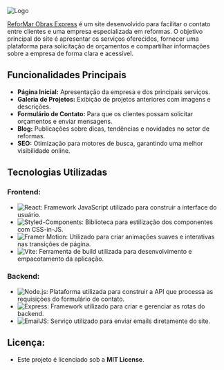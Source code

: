 ![Logo](https://reformarobrasexpress.com.br/assets/Logotipo-_-qp0evt.svg)

[ReforMar Obras Express](https://reformarobrasexpress.com.br/) é um site desenvolvido para facilitar o contato entre clientes e uma empresa especializada em reformas. O objetivo principal do site é apresentar os serviços oferecidos, fornecer uma plataforma para solicitação de orçamentos e compartilhar informações sobre a empresa de forma clara e acessível.

## Funcionalidades Principais

- **Página Inicial:** Apresentação da empresa e dos principais serviços.
- **Galeria de Projetos:** Exibição de projetos anteriores com imagens e descrições.
- **Formulário de Contato:** Para que os clientes possam solicitar orçamentos e enviar mensagens.
- **Blog:** Publicações sobre dicas, tendências e novidades no setor de reformas.
- **SEO:** Otimização para motores de busca, garantindo uma melhor visibilidade online.

## Tecnologias Utilizadas

### Frontend:
- ![React](https://img.shields.io/badge/-React-61DAFB?logo=react&logoColor=white&style=flat-square): Framework JavaScript utilizado para construir a interface do usuário.
- ![Styled-Components](https://img.shields.io/badge/-Styled--Components-DB7093?logo=styled-components&logoColor=white&style=flat-square): Biblioteca para estilização dos componentes com CSS-in-JS.
- ![Framer Motion](https://img.shields.io/badge/-Framer--Motion-0055FF?logo=framer&logoColor=white&style=flat-square): Utilizado para criar animações suaves e interativas nas transições de página.
- ![Vite](https://img.shields.io/badge/-Vite-646CFF?logo=vite&logoColor=white&style=flat-square): Ferramenta de build utilizada para desenvolvimento e empacotamento da aplicação.

### Backend:
- ![Node.js](https://img.shields.io/badge/-Node.js-339933?logo=nodedotjs&logoColor=white&style=flat-square): Plataforma utilizada para construir a API que processa as requisições do formulário de contato.
- ![Express](https://img.shields.io/badge/-Express-000000?logo=express&logoColor=white&style=flat-square): Framework utilizado para criar e gerenciar as rotas do backend.
- ![EmailJS](https://img.shields.io/badge/-EmailJS-FF9900?logo=emailjs&logoColor=white&style=flat-square): Serviço utilizado para enviar emails diretamente do site.

## Licença:

- Este projeto é licenciado sob a **MIT License**.
